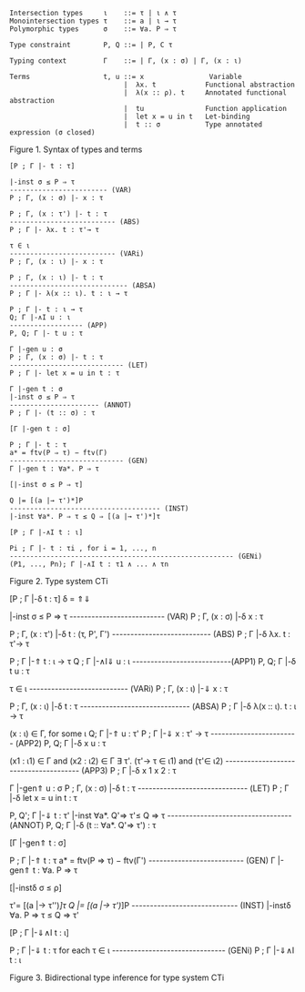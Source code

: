 
    Intersection types     ι    ::= τ | ι ∧ τ
    Monointersection types τ    ::= a | ι → τ
    Polymorphic types      σ    ::= ∀a. P ⇒ τ

    Type constraint        P, Q ::= | P, C τ

    Typing context         Γ    ::= | Γ, (x : σ) | Γ, (x : ι)

    Terms                  t, u ::= x                Variable
                                |  λx. t            Functional abstraction
                                |  λ(x :: ρ). t     Annotated functional abstraction
                                |  tu               Function application
                                |  let x = u in t   Let-binding
                                |  t :: σ           Type annotated expression (σ closed)

Figure 1. Syntax of types and terms


    [P ; Γ |- t : τ]

    |-inst σ ≤ P ⇒ τ
    ------------------------ (VAR)
    P ; Γ, (x : σ) |- x : τ

    P ; Γ, (x : τ') |- t : τ
    -------------------------- (ABS)
    P ; Γ |- λx. t : τ'→ τ

    τ ∈ ι
    -------------------------- (VARi)
    P ; Γ, (x : ι) |- x : τ

    P ; Γ, (x : ι) |- t : τ
    ----------------------------- (ABSA)
    P ; Γ |- λ(x :: ι). t : ι → τ

    P ; Γ |- t : ι → τ
    Q; Γ |-∧I u : ι
    ------------------ (APP)
    P, Q; Γ |- t u : τ

    Γ |-gen u : σ
    P ; Γ, (x : σ) |- t : τ
    ---------------------------- (LET)
    P ; Γ |- let x = u in t : τ

    Γ |-gen t : σ
    |-inst σ ≤ P ⇒ τ
    ---------------------- (ANNOT)
    P ; Γ |- (t :: σ) : τ

    [Γ |-gen t : σ]

    P ; Γ |- t : τ
    a* = ftv(P ⇒ τ) − ftv(Γ)
    ---------------------------- (GEN)
    Γ |-gen t : ∀a*. P ⇒ τ

    [|-inst σ ≤ P ⇒ τ]

    Q |= [(a |→ τ')*]P
    ------------------------------------- (INST)
    |-inst ∀a*. P ⇒ τ ≤ Q ⇒ [(a |→ τ')*]τ

    [P ; Γ |-∧I t : ι]

    Pi ; Γ |- t : τi , for i = 1, ..., n
    ------------------------------------------------------- (GENi)
    (P1, ..., Pn); Γ |-∧I t : τ1 ∧ ... ∧ τn

Figure 2. Type system CTi


[P ; Γ |-δ t : τ] δ = ⇑⇓

|-inst σ ≤ P ⇒ τ
-------------------------- (VAR)
P ; Γ, (x : σ) |-δ x : τ

P ; Γ, (x : τ') |-δ t : (τ, P', Γ')
--------------------------- (ABS)
P ; Γ |-δ λx. t : τ'→ τ


P ; Γ |-⇑ t : ι → τ
Q ; Γ |-∧I⇓ u : ι
---------------------------(APP1)
P, Q; Γ |-δ t u : τ

τ ∈ ι
--------------------------- (VARi)
P ; Γ, (x : ι) |-⇓ x : τ

P ; Γ, (x : ι) |-δ t : τ
------------------------------ (ABSA)
P ; Γ |-δ λ(x :: ι). t : ι → τ

(x : ι) ∈ Γ, for some ι
Q; Γ |-⇑ u : τ'
P ; Γ |-⇓ x : τ' → τ
------------------------ (APP2)
P, Q; Γ |-δ x u : τ

(x1 : ι1) ∈ Γ and (x2 : ι2) ∈ Γ
∃ τ'. (τ'→ τ ∈ ι1) and (τ'∈ ι2)
-------------------------------------- (APP3)
P ; Γ |-δ x 1 x 2 : τ

Γ |-gen⇑ u : σ
P ; Γ, (x : σ) |-δ t : τ
------------------------------ (LET)
P ; Γ |-δ let x = u in t : τ

P, Q'; Γ |-⇓ t : τ'
|-inst ∀a*. Q'⇒ τ'≤ Q ⇒ τ
---------------------------------- (ANNOT)
P, Q; Γ |-δ (t :: ∀a*. Q'⇒ τ') : τ

[Γ |-gen⇑ t : σ]

P ; Γ |-⇑ t : τ
a* = ftv(P ⇒ τ) − ftv(Γ')
-------------------------- (GEN)
Γ |-gen⇑ t : ∀a. P ⇒ τ

[|-instδ σ ≤ ρ]

τ'= [(a |→ τ'')*]τ
Q |= [(a |→ τ')*]P
----------------------------- (INST)
|-instδ ∀a. P ⇒ τ ≤ Q ⇒ τ'

[P ; Γ |-⇓∧I t : ι]

P ; Γ |-⇓ t : τ for each τ ∈ ι
------------------------------- (GENi)
P ; Γ |-⇓∧I t : ι

Figure 3. Bidirectional type inference for type system CTi
